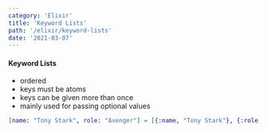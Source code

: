 ```yaml
---
category: 'Elixir'
title: 'Keyword Lists'
path: '/elixir/keyword-lists'
date: '2021-03-07'
---
```


#### Keyword Lists

- ordered
- keys must be atoms
- keys can be given more than once
- mainly used for passing optional values

```elixir
[name: "Tony Stark", role: "Avenger"] = [{:name, "Tony Stark"}, {:role, "Avenger"}]
```
